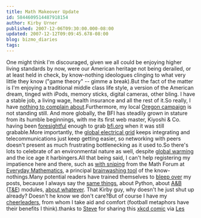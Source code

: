 ```yaml
---
title: Math Makeover Update
id: 5844609514487918154
author: Kirby Urner
published: 2007-12-06T09:30:00.000-08:00
updated: 2007-12-12T09:09:45.678-08:00
blog: bizmo_diaries
tags: 
---
```


One might think I'm discouraged, given we all could be enjoying higher living standards by now, were our American heritage not being derailed, or at least held in check, by know-nothing ideologues clinging to what very little they know ("game theory" -- gimme a break).But the fact of the matter is I'm enjoying a traditional middle class life style, a version of the American dream, tinged with iPods, memory sticks, digital cameras, other bling.  I have a stable job, a living wage, health insurance and all the rest of it.So really, I have [nothing to complain about](http://mybizmo.blogspot.com/2007/09/coffee-shop-blogger.html).Furthermore, my local [Oregon campaign](http://www.4dsolutions.net/ocn/) is not standing still.  And more globally, the BFI has steadily grown in stature from its humble beginnings, with me its first web master, Kiyoshi & Co. having been [foresightful](http://www.answers.com/foresightful&r=67) enough to grab [bfi.org](http://www.bfi.org/) when it was still grabable.More importantly, the [global electrical grid](http://www.geni.org/) keeps integrating and telecommunications just keep getting easier, so networking with peers doesn't present as much frustrating bottlenecking as it used to.So there's lots to celebrate of an environmental nature as well, despite [global warming](http://mathforum.org/kb/thread.jspa?threadID=1664710&tstart=0) and the ice age it harbingers.All that being said, I can't help registering my impatience here and there, such as [with sniping](http://mathforum.org/kb/thread.jspa?threadID=1664136&tstart=0) from the Math Forum at [Everyday Mathematics](http://mathforum.org/kb/thread.jspa?threadID=1664256&tstart=0), a principal [brainwashing tool](http://mathforum.org/kb/message.jspa?messageID=6031897&tstart=0) of the know-nothings.Many potential readers have trained themselves to [bleep over](http://worldgame.blogspot.com/2007/02/peace-treaty.html) my posts, because I always say the [same things](http://mathforum.org/kb/thread.jspa?threadID=1664583&tstart=0), about Python, about [A&B](http://www.newciv.org/Synergetic_Geometry/) ([T&E](http://worldgame.blogspot.com/2007/02/coming-together.html)) modules, [about whatever](http://mathforum.org/kb/thread.jspa?threadID=1664631&tstart=0).  That Kirby guy, why doesn't he just shut up already?   Doesn't he know we don't care?But of course I have my [cheerleaders](http://mathforum.org/kb/thread.jspa?threadID=1664293&tstart=0), from whom I take aid and comfort (football metaphors have their benefits I think).[](https://blogger.googleusercontent.com/img/b/R29vZ2xl/AVvXsEjQ28HZEel6upea9HcPhTTL6qW1Ez2ezdDwrVv-_AfhaBWM6a7y9GmwXuc9CwmxvqEeHVBrSUzoJV0DcmQP9KO03syBiWJ4R6gEkJrXaYDfZfrwUkqJpYLq8IjmGQfl8dk6tpoi/s1600-h/python_comic.png)thanks to [Steve](http://microship.com/) for sharing this [xkcd comic](http://xkcd.com/353/) via [Les](http://mybizmo.blogspot.com/2006/08/master-gamer.html)